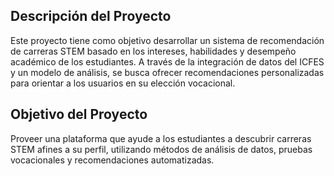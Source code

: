 ## **Descripción del Proyecto**
Este proyecto tiene como objetivo desarrollar un sistema de recomendación de carreras STEM basado en los intereses, habilidades y desempeño académico de los estudiantes. A través de la integración de datos del ICFES y un modelo de análisis, se busca ofrecer recomendaciones personalizadas para orientar a los usuarios en su elección vocacional.

## **Objetivo del Proyecto**
Proveer una plataforma que ayude a los estudiantes a descubrir carreras STEM afines a su perfil, utilizando métodos de análisis de datos, pruebas vocacionales y recomendaciones automatizadas.

